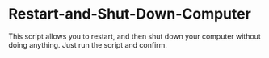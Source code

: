 # Restart-and-Shut-Down-Computer
This script allows you to restart, and then shut down your computer without doing anything. Just run the script and confirm.
